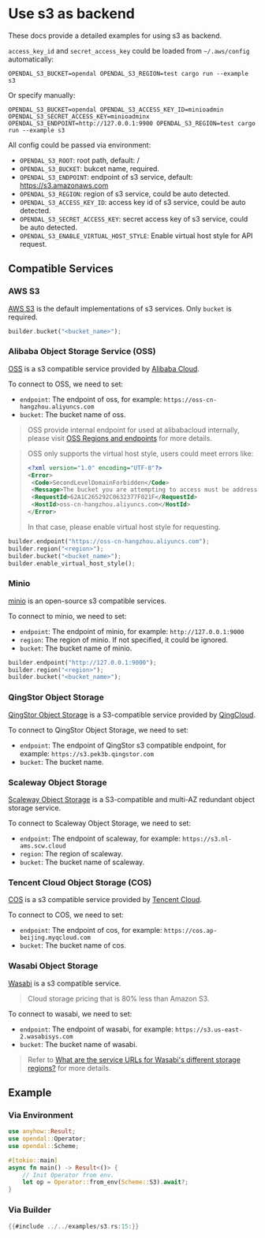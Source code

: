 # Use s3 as backend

These docs provide a detailed examples for using s3 as backend.

`access_key_id` and `secret_access_key` could be loaded from `~/.aws/config` automatically:

```shell
OPENDAL_S3_BUCKET=opendal OPENDAL_S3_REGION=test cargo run --example s3
```

Or specify manually:

```shell
OPENDAL_S3_BUCKET=opendal OPENDAL_S3_ACCESS_KEY_ID=minioadmin OPENDAL_S3_SECRET_ACCESS_KEY=minioadminx OPENDAL_S3_ENDPOINT=http://127.0.0.1:9900 OPENDAL_S3_REGION=test cargo run --example s3
```

All config could be passed via environment:

- `OPENDAL_S3_ROOT`: root path, default: /
- `OPENDAL_S3_BUCKET`: bukcet name, required.
- `OPENDAL_S3_ENDPOINT`: endpoint of s3 service, default: https://s3.amazonaws.com
- `OPENDAL_S3_REGION`: region of s3 service, could be auto detected.
- `OPENDAL_S3_ACCESS_KEY_ID`: access key id of s3 service, could be auto detected.
- `OPENDAL_S3_SECRET_ACCESS_KEY`: secret access key of s3 service, could be auto detected.
- `OPENDAL_S3_ENABLE_VIRTUAL_HOST_STYLE`: Enable virtual host style for API request.

## Compatible Services

### AWS S3

[AWS S3](https://aws.amazon.com/s3/) is the default implementations of s3 services. Only `bucket` is required.

```rust
builder.bucket("<bucket_name>");
```

### Alibaba Object Storage Service (OSS)

[OSS](https://www.alibabacloud.com/product/object-storage-service) is a s3 compatible service provided by [Alibaba Cloud](https://www.alibabacloud.com).

To connect to OSS, we need to set:

- `endpoint`: The endpoint of oss, for example: `https://oss-cn-hangzhou.aliyuncs.com`
- `bucket`: The bucket name of oss.

> OSS provide internal endpoint for used at alibabacloud internally, please visit [OSS Regions and endpoints](https://www.alibabacloud.com/help/en/object-storage-service/latest/regions-and-endpoints) for more details.

> OSS only supports the virtual host style, users could meet errors like:
>
> ```xml
> <?xml version="1.0" encoding="UTF-8"?>
> <Error>
>  <Code>SecondLevelDomainForbidden</Code>
>  <Message>The bucket you are attempting to access must be addressed using OSS third level domain.</Message>
>  <RequestId>62A1C265292C0632377F021F</RequestId>
>  <HostId>oss-cn-hangzhou.aliyuncs.com</HostId>
> </Error>
> ```
>
> In that case, please enable virtual host style for requesting.

```rust
builder.endpoint("https://oss-cn-hangzhou.aliyuncs.com");
builder.region("<region>");
builder.bucket("<bucket_name>");
builder.enable_virtual_host_style();
```

### Minio

[minio](https://min.io/) is an open-source s3 compatible services.

To connect to minio, we need to set:

- `endpoint`: The endpoint of minio, for example: `http://127.0.0.1:9000`
- `region`: The region of minio. If not specified, it could be ignored.
- `bucket`: The bucket name of minio.

```rust
builder.endpoint("http://127.0.0.1:9000");
builder.region("<region>");
builder.bucket("<bucket_name>");
```

### QingStor Object Storage

[QingStor Object Storage](https://www.qingcloud.com/products/qingstor) is a S3-compatible service provided by [QingCloud](https://www.qingcloud.com/).

To connect to QingStor Object Storage, we need to set:

- `endpoint`: The endpoint of QingStor s3 compatible endpoint, for example: `https://s3.pek3b.qingstor.com`
- `bucket`: The bucket name.

### Scaleway Object Storage

[Scaleway Object Storage](https://www.scaleway.com/en/object-storage/) is a S3-compatible and multi-AZ redundant object storage service.

To connect to Scaleway Object Storage, we need to set:

- `endpoint`: The endpoint of scaleway, for example: `https://s3.nl-ams.scw.cloud`
- `region`: The region of scaleway.
- `bucket`: The bucket name of scaleway.

### Tencent Cloud Object Storage (COS) 

[COS](https://intl.cloud.tencent.com/products/cos) is a s3 compatible service provided by [Tencent Cloud](https://intl.cloud.tencent.com/).

To connect to COS, we need to set:

- `endpoint`: The endpoint of cos, for example: `https://cos.ap-beijing.myqcloud.com`
- `bucket`: The bucket name of cos.

### Wasabi Object Storage

[Wasabi](https://wasabi.com/) is a s3 compatible service.

> Cloud storage pricing that is 80% less than Amazon S3.

To connect to wasabi, we need to set:

- `endpoint`: The endpoint of wasabi, for example: `https://s3.us-east-2.wasabisys.com`
- `bucket`: The bucket name of wasabi.

> Refer to [What are the service URLs for Wasabi's different storage regions?](https://wasabi-support.zendesk.com/hc/en-us/articles/360015106031) for more details.

## Example

### Via Environment

```rust
use anyhow::Result;
use opendal::Operator;
use opendal::Scheme;

#[tokio::main]
async fn main() -> Result<()> {
    // Init Operator from env.
    let op = Operator::from_env(Scheme::S3).await?;
}
```

### Via Builder

```rust
{{#include ../../examples/s3.rs:15:}}
```
